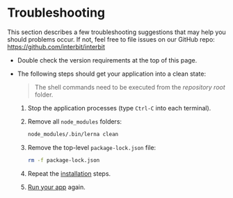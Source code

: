 # Troubleshooting

This section describes a few troubleshooting suggestions that may help you
should problems occur. If not, feel free to file issues on our GitHub
repo: https://github.com/interbit/interbit

* Double check the version requirements at the top of this page.

* The following steps should get your application into a clean state:

  > The shell commands need to be executed from the _repository root_
  > folder.

  1.  Stop the application processes (type `Ctrl-C` into each terminal).
  1.  Remove all `node_modules` folders:

      ```sh
      node_modules/.bin/lerna clean
      ```

  1.  Remove the top-level `package-lock.json` file:

      ```sh
      rm -f package-lock.json
      ```

  1.  Repeat the [installation](install.md) steps.

  1.  [Run your app](run.md) again.
